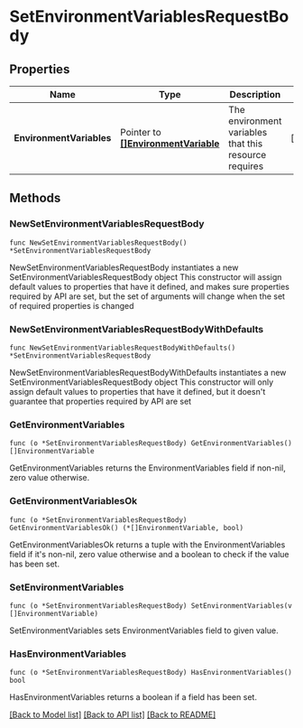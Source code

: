 # SetEnvironmentVariablesRequestBody

## Properties

Name | Type | Description | Notes
------------ | ------------- | ------------- | -------------
**EnvironmentVariables** | Pointer to [**[]EnvironmentVariable**](EnvironmentVariable.md) | The environment variables that this resource requires | [optional] 

## Methods

### NewSetEnvironmentVariablesRequestBody

`func NewSetEnvironmentVariablesRequestBody() *SetEnvironmentVariablesRequestBody`

NewSetEnvironmentVariablesRequestBody instantiates a new SetEnvironmentVariablesRequestBody object
This constructor will assign default values to properties that have it defined,
and makes sure properties required by API are set, but the set of arguments
will change when the set of required properties is changed

### NewSetEnvironmentVariablesRequestBodyWithDefaults

`func NewSetEnvironmentVariablesRequestBodyWithDefaults() *SetEnvironmentVariablesRequestBody`

NewSetEnvironmentVariablesRequestBodyWithDefaults instantiates a new SetEnvironmentVariablesRequestBody object
This constructor will only assign default values to properties that have it defined,
but it doesn't guarantee that properties required by API are set

### GetEnvironmentVariables

`func (o *SetEnvironmentVariablesRequestBody) GetEnvironmentVariables() []EnvironmentVariable`

GetEnvironmentVariables returns the EnvironmentVariables field if non-nil, zero value otherwise.

### GetEnvironmentVariablesOk

`func (o *SetEnvironmentVariablesRequestBody) GetEnvironmentVariablesOk() (*[]EnvironmentVariable, bool)`

GetEnvironmentVariablesOk returns a tuple with the EnvironmentVariables field if it's non-nil, zero value otherwise
and a boolean to check if the value has been set.

### SetEnvironmentVariables

`func (o *SetEnvironmentVariablesRequestBody) SetEnvironmentVariables(v []EnvironmentVariable)`

SetEnvironmentVariables sets EnvironmentVariables field to given value.

### HasEnvironmentVariables

`func (o *SetEnvironmentVariablesRequestBody) HasEnvironmentVariables() bool`

HasEnvironmentVariables returns a boolean if a field has been set.


[[Back to Model list]](../README.md#documentation-for-models) [[Back to API list]](../README.md#documentation-for-api-endpoints) [[Back to README]](../README.md)


